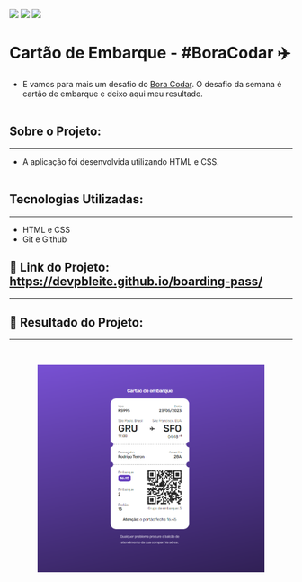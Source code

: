 <a href="https://www.linkedin.com/in/pabloleite03/" target="_blank"><img src="https://img.shields.io/badge/-LinkedIn-%230077B5?style=for-the-badge&logo=linkedin&logoColor=white"></a>
<a href = "mailto:devpbleite@gmail.com"> <img src="https://img.shields.io/badge/-Gmail-%23333?style=for-the-badge&logo=gmail&logoColor=white" target="_blank"></a>
<a href="https://discord.com/channels/@PabloL#3331" target="_blank"><img src="https://img.shields.io/badge/Discord-7289DA?style=for-the-badge&logo=discord&logoColor=white" target="_blank"></a>


# Cartão de Embarque - #BoraCodar ✈️

 -  E vamos para mais um desafio do [Bora Codar](https://[https://boracodar.dev/]). O desafio da semana é cartão de embarque e deixo aqui meu resultado.
 <br><br>

## Sobre o Projeto:
___

  - A aplicação foi desenvolvida utilizando HTML e CSS.
   <br><br>


## Tecnologias Utilizadas:
---
-	HTML e CSS
- Git e Github

## 🔗 Link do Projeto: https://devpbleite.github.io/boarding-pass/
---

## 📌 Resultado do Projeto:
---

<br>
<p align="center"><img src="https://github.com/devpbleite/boarding-pass/blob/main/assets/print.png" width="80%"><br><br></p>
